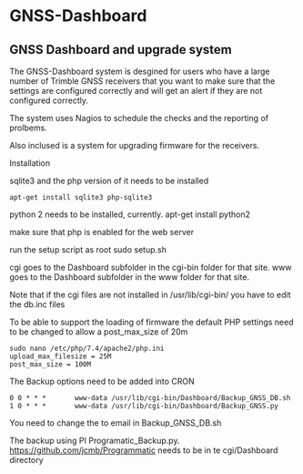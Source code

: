 # GNSS-Dashboard
## GNSS Dashboard and upgrade system

The GNSS-Dashboard system is desgined for users who have a large number of Trimble GNSS receivers that you
want to make sure that the settings are configured correctly and will get an alert if they are not configured correctly.

The system uses Nagios to schedule the checks and the reporting of prolbems.

Also inclused is a system for upgrading firmware for the receivers.

Installation

sqlite3 and the php version of it needs to be installed

    apt-get install sqlite3 php-sqlite3

python 2 needs to be installed, currently.
    apt-get install python2



make sure that php is enabled for the web server

run the setup script as root
    sudo setup.sh

  cgi goes to the Dashboard subfolder in the cgi-bin folder for that site.
  www goes to the Dashboard subfolder in the www folder for that site.


Note that if the cgi files are not installed in /usr/lib/cgi-bin/ you have to edit the db.inc files


To be able to support the loading of firmware the default PHP settings need to be changed to allow a post_max_size of 20m

    sudo nano /etc/php/7.4/apache2/php.ini
    upload_max_filesize = 25M
    post_max_size = 100M

The Backup options need to be added into CRON

    0 0 * * *       www-data /usr/lib/cgi-bin/Dashboard/Backup_GNSS_DB.sh
    1 0 * * *       www-data /usr/lib/cgi-bin/Dashboard/Backup_GNSS.py


You need to change the to email in Backup_GNSS_DB.sh

The backup using PI Programatic_Backup.py. https://github.com/jcmb/Programmatic needs to be in te cgi/Dashboard directory
